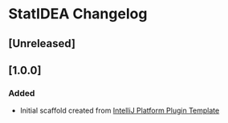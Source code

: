 <!-- Keep a Changelog guide -> https://keepachangelog.com -->

# StatIDEA Changelog

## [Unreleased]
## [1.0.0]
### Added
- Initial scaffold created from [IntelliJ Platform Plugin Template](https://github.com/JetBrains/intellij-platform-plugin-template)
